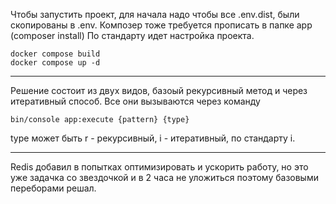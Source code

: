 Чтобы запустить проект, для начала надо чтобы все .env.dist, были скопированы в .env.
Композер тоже требуется прописать в папке app (composer install)
По стандарту идет настройка проекта.
```
docker compose build
docker compose up -d
```

___
Решение состоит из двух видов, базоый рекурсивный метод и через итеративный способ.
Все они вызываются через команду
```
bin/console app:execute {pattern} {type}
```
type может быть r - рекурсивный, i - итеративный, по стандарту i.
___
Redis добавил в попытках оптимизировать и ускорить работу, но это уже задачка со звездочкой и в 2 часа не уложиться поэтому базовыми переборами решал.
